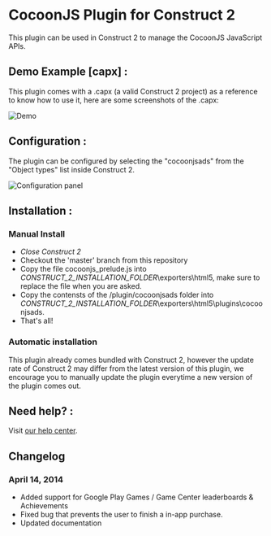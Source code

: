 CocoonJS Plugin for Construct 2
==================
This plugin can be used in Construct 2 to manage the CocoonJS JavaScript APIs.

## Demo Example [capx] :
This plugin comes with a .capx (a valid Construct 2 project) as a reference to know how to use it, here are some screenshots of the .capx:

![Demo](http://support.ludei.com/hc/en-us/article_attachments/200643378/Screen_Shot_2014-04-14_at_12.58.54.png)
## Configuration :
The plugin can be configured by selecting the "cocoonjsads" from the "Object types" list inside Construct 2.

![Configuration panel](http://support.ludei.com/hc/en-us/article_attachments/200687973/Screen_Shot_2014-04-14_at_13.10.28.png)
## Installation :
### Manual Install
* *Close Construct 2*
* Checkout the 'master' branch from this repository
* Copy the file cocoonjs_prelude.js into *_CONSTRUCT_2_INSTALLATION_FOLDER_*\exporters\html5\, make sure to replace the file when you are asked.
* Copy the contensts of the /plugin/cocoonjsads folder into *_CONSTRUCT_2_INSTALLATION_FOLDER_*\exporters\html5\plugins\cocoonjsads.
* That's all!

### Automatic installation
This plugin already comes bundled with Construct 2, however the update rate of Construct 2 may differ from the latest version of this plugin, we encourage you to manually update the plugin everytime a new version of the plugin comes out.
## Need help? :
Visit [our help center](https://support.ludei.com).
## Changelog
### April 14, 2014 
* Added support for Google Play Games / Game Center leaderboards & Achievements
* Fixed bug that prevents the user to finish a in-app purchase.
* Updated documentation